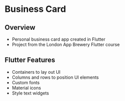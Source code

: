 # Business Card

## Overview

- Personal business card app created in Flutter
- Project from the London App Brewery Flutter course

## Flutter Features

* Containers to lay out UI
* Columns and rows to position UI elements
* Custom fonts
* Material icons
* Style text widgets

